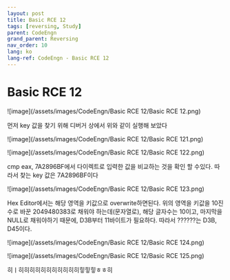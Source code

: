 ```yaml
---
layout: post
title: Basic RCE 12
tags: [reversing, Study]
parent: CodeEngn
grand_parent: Reversing
nav_order: 10
lang: ko
lang-ref: CodeEngn - Basic RCE 12
---
```


# Basic RCE 12

![image](/assets/images/CodeEngn/Basic RCE 12/Basic RCE 12.png)

먼저 key 값을 찾기 위해 디버거 상에서 위와 같이 실행해 보았다

![image](/assets/images/CodeEngn/Basic RCE 12/Basic RCE 121.png)

![image](/assets/images/CodeEngn/Basic RCE 12/Basic RCE 122.png)

cmp eax, 7A2896BF에서 다이렉트로 입력한 값을 비교하는 것을 확인 할 수있다. 따라서 찾는 key 값은 7A2896BF이다

![image](/assets/images/CodeEngn/Basic RCE 12/Basic RCE 123.png)

 Hex Editor에서는 해당 영역을 키값으로 overwrite하면된다. 위의 영역을 키값을 10진수로 바꾼 2049480383로 채워야 하는데(문자열로), 해당 글자수는 10이고, 마지막을 NULL로 채워야하기 때문에, D3B부터 11바이트가 필요하다. 따라서 ??????는 D3B, D45이다.

![image](/assets/images/CodeEngn/Basic RCE 12/Basic RCE 124.png)

![image](/assets/images/CodeEngn/Basic RCE 12/Basic RCE 125.png)

히ㅣ히히히히히히히히히히히힣힣힣ㅎㅎ히